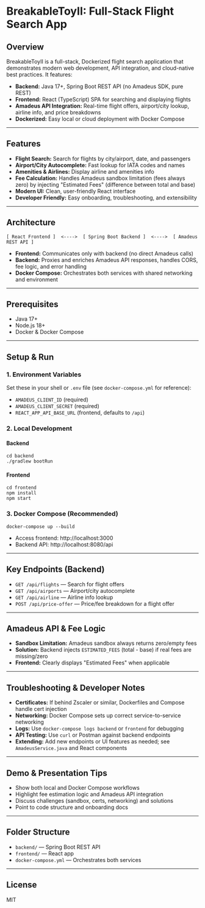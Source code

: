 # BreakableToyII: Full-Stack Flight Search App

## Overview
BreakableToyII is a full-stack, Dockerized flight search application that demonstrates modern web development, API integration, and cloud-native best practices. It features:

- **Backend:** Java 17+, Spring Boot REST API (no Amadeus SDK, pure REST)
- **Frontend:** React (TypeScript) SPA for searching and displaying flights
- **Amadeus API Integration:** Real-time flight offers, airport/city lookup, airline info, and price breakdowns
- **Dockerized:** Easy local or cloud deployment with Docker Compose

---

## Features
- **Flight Search:** Search for flights by city/airport, date, and passengers
- **Airport/City Autocomplete:** Fast lookup for IATA codes and names
- **Amenities & Airlines:** Display airline and amenities info
- **Fee Calculation:** Handles Amadeus sandbox limitation (fees always zero) by injecting "Estimated Fees" (difference between total and base)
- **Modern UI:** Clean, user-friendly React interface
- **Developer Friendly:** Easy onboarding, troubleshooting, and extensibility

---

## Architecture
```
[ React Frontend ]  <---->  [ Spring Boot Backend ]  <---->  [ Amadeus REST API ]
```
- **Frontend:** Communicates only with backend (no direct Amadeus calls)
- **Backend:** Proxies and enriches Amadeus API responses, handles CORS, fee logic, and error handling
- **Docker Compose:** Orchestrates both services with shared networking and environment

---

## Prerequisites
- Java 17+
- Node.js 18+
- Docker & Docker Compose

---

## Setup & Run

### 1. Environment Variables
Set these in your shell or `.env` file (see `docker-compose.yml` for reference):
- `AMADEUS_CLIENT_ID` (required)
- `AMADEUS_CLIENT_SECRET` (required)
- `REACT_APP_API_BASE_URL` (frontend, defaults to `/api`)

### 2. Local Development
#### Backend
```
cd backend
./gradlew bootRun
```
#### Frontend
```
cd frontend
npm install
npm start
```

### 3. Docker Compose (Recommended)
```
docker-compose up --build
```
- Access frontend: http://localhost:3000
- Backend API: http://localhost:8080/api

---

## Key Endpoints (Backend)
- `GET /api/flights` — Search for flight offers
- `GET /api/airports` — Airport/city autocomplete
- `GET /api/airline` — Airline info lookup
- `POST /api/price-offer` — Price/fee breakdown for a flight offer

---

## Amadeus API & Fee Logic
- **Sandbox Limitation:** Amadeus sandbox always returns zero/empty fees
- **Solution:** Backend injects `ESTIMATED_FEES` (total - base) if real fees are missing/zero
- **Frontend:** Clearly displays "Estimated Fees" when applicable

---

## Troubleshooting & Developer Notes
- **Certificates:** If behind Zscaler or similar, Dockerfiles and Compose handle cert injection
- **Networking:** Docker Compose sets up correct service-to-service networking
- **Logs:** Use `docker-compose logs backend` or `frontend` for debugging
- **API Testing:** Use `curl` or Postman against backend endpoints
- **Extending:** Add new endpoints or UI features as needed; see `AmadeusService.java` and React components

---

## Demo & Presentation Tips
- Show both local and Docker Compose workflows
- Highlight fee estimation logic and Amadeus API integration
- Discuss challenges (sandbox, certs, networking) and solutions
- Point to code structure and onboarding docs

---

## Folder Structure
- `backend/` — Spring Boot REST API
- `frontend/` — React app
- `docker-compose.yml` — Orchestrates both services

---

## License
MIT
